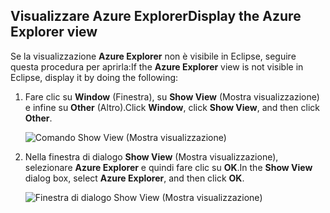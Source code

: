 ## <a name="display-the-azure-explorer-view"></a><span data-ttu-id="f447b-101">Visualizzare Azure Explorer</span><span class="sxs-lookup"><span data-stu-id="f447b-101">Display the Azure Explorer view</span></span>

<span data-ttu-id="f447b-102">Se la visualizzazione **Azure Explorer** non è visibile in Eclipse, seguire questa procedura per aprirla:</span><span class="sxs-lookup"><span data-stu-id="f447b-102">If the **Azure Explorer** view is not visible in Eclipse, display it by doing the following:</span></span>

1. <span data-ttu-id="f447b-103">Fare clic su **Window** (Finestra), su **Show View** (Mostra visualizzazione) e infine su **Other** (Altro).</span><span class="sxs-lookup"><span data-stu-id="f447b-103">Click **Window**, click **Show View**, and then click **Other**.</span></span>

   ![Comando Show View (Mostra visualizzazione)](../media/azure-toolkit-for-eclipse-show-azure-explorer/show-az-exp-01.png)

2. <span data-ttu-id="f447b-105">Nella finestra di dialogo **Show View** (Mostra visualizzazione), selezionare **Azure Explorer** e quindi fare clic su **OK**.</span><span class="sxs-lookup"><span data-stu-id="f447b-105">In the **Show View** dialog box, select **Azure Explorer**, and then click **OK**.</span></span>

   ![Finestra di dialogo Show View (Mostra visualizzazione)](../media/azure-toolkit-for-eclipse-show-azure-explorer/show-az-exp-02.png)

